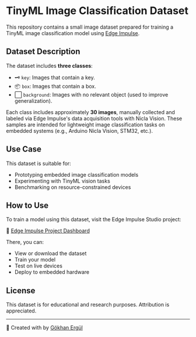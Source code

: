 # TinyML Image Classification Dataset

This repository contains a small image dataset prepared for training a TinyML image classification model using [Edge Impulse](https://www.edgeimpulse.com/).

## Dataset Description

The dataset includes **three classes**:

- 🗝️ `key`: Images that contain a key.
- 📦 `box`: Images that contain a box.
- ⬜ `background`: Images with no relevant object (used to improve generalization).

Each class includes approximately **30 images**, manually collected and labeled via Edge Impulse's data acquisition tools with Nicla Vision. These samples are intended for lightweight image classification tasks on embedded systems (e.g., Arduino Nicla Vision, STM32, etc.).

## Use Case

This dataset is suitable for:

- Prototyping embedded image classification models
- Experimenting with TinyML vision tasks
- Benchmarking on resource-constrained devices

## How to Use

To train a model using this dataset, visit the Edge Impulse Studio project:

🔗 [Edge Impulse Project Dashboard](https://studio.edgeimpulse.com/studio/743950)

There, you can:
- View or download the dataset
- Train your model
- Test on live devices
- Deploy to embedded hardware

## License

This dataset is for educational and research purposes. Attribution is appreciated.

---

📌 Created with by [Gökhan Ergül](https://github.com/Gokhan-Ergul)
